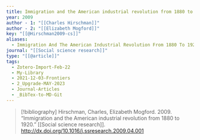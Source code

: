 ```yaml
---
title: Immigration and the American industrial revolution from 1880 to 1920
year: 2009
author - 1: "[[Charles Hirschman]]"
author - 2: "[[Elizabeth Mogford]]"
key: "[[@Hirschman2009-cs]]"
aliases:
  - Immigration And The American Industrial Revolution From 1880 To 1920
journal: "[[Social science research]]"
type: "[[@article]]"
tags:
  - Zotero-Import-Feb-22
  - My-Library
  - 2021-12-03-Frontiers
  - 2_Upgrade-MAY-2023
  - Journal-Articles
  - _BibTex-to-MD-Git
---
```


> [!bibliography]
> Hirschman, Charles, Elizabeth Mogford. 2009. “Immigration and the American industrial revolution from 1880 to 1920.” [[Social science research]]. http://dx.doi.org/10.1016/j.ssresearch.2009.04.001